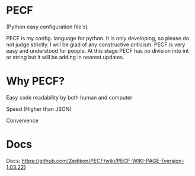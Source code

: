 # PECF
(Python easy configuration file's)
 
PECF is my config. language for python. It is only developing, so please do not judge strictly. I will be glad of any constructive criticism. PECF is very easy and understood for people. At this stage PECF has no division into int or string but it will be adding in nearest updates.

# Why PECF?

Easy code readability by both human and computer

Speed (Higher than JSON)

Convenience

# Docs

Docs: https://github.com/Zedikon/PECF/wiki/PECF-WIKI-PAGE-(version-1.03.22)